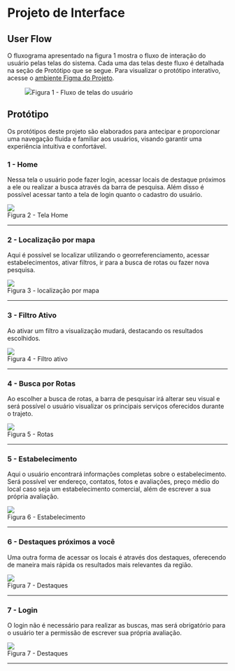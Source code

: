 
# Projeto de Interface

## User Flow


O fluxograma apresentado na figura 1 mostra o fluxo de interação do usuário pelas telas do sistema. Cada uma das telas deste fluxo é detalhada na seção de Protótipo que se segue. Para visualizar o protótipo interativo, acesse o <a href="https://www.figma.com/proto/ejFv1BhSGfapMhtXNPPIap/Untitled?type=design&t=dSEg5uWy2gNSiAJZ-1&scaling=scale-down&page-id=0%3A1&node-id=6-431&starting-point-node-id=6%3A431&show-proto-sidebar=1&mode=design">ambiente Figma do Projeto</a>.

<figure>
  <img src="https://github.com/ICEI-PUC-Minas-PMV-ADS/pmv-ads-2024-1-e1-proj-web-t8-pmv-ads-2024-1-e1-projmyplaces/blob/main/documentos/img/Fluxo-de-telas.png"
    <figcaption>Figura 1 - Fluxo de telas do usuário
</figure>

## Protótipo

Os protótipos deste projeto são elaborados para antecipar e proporcionar uma navegação fluida e familiar aos usuários, visando garantir uma experiência intuitiva e confortável.

### 1 - Home

Nessa tela o usuário pode fazer login, acessar locais de destaque próximos a ele ou realizar a busca através da barra de pesquisa. Além disso é possível acessar tanto a tela de login quanto o cadastro do usuário.

</figure>
  <img src="https://github.com/ICEI-PUC-Minas-PMV-ADS/pmv-ads-2024-1-e1-proj-web-t8-pmv-ads-2024-1-e1-projmyplaces/blob/main/documentos/img/1-Home.png"> 
    <figcaption>Figura 2 - Tela Home
</figure>
<hr>

### 2 - Localização por mapa

Aqui é possível se localizar utilizando o georreferenciamento, acessar estabelecimentos, ativar filtros, ir para a busca de rotas ou fazer nova pesquisa.

</figure>
  <img src="https://github.com/ICEI-PUC-Minas-PMV-ADS/pmv-ads-2024-1-e1-proj-web-t8-pmv-ads-2024-1-e1-projmyplaces/blob/main/documentos/img/2-Busca-mapa.png"> 
    <figcaption>Figura 3 - localização por mapa
</figure>
<hr>

### 3 - Filtro Ativo

Ao ativar um filtro a visualização mudará, destacando os resultados escolhidos.

</figure>
  <img src="https://github.com/ICEI-PUC-Minas-PMV-ADS/pmv-ads-2024-1-e1-proj-web-t8-pmv-ads-2024-1-e1-projmyplaces/blob/main/documentos/img/3-Filtro-Ativo.png"> 
    <figcaption>Figura 4 - Filtro ativo
</figure>
<hr>

### 4 - Busca por Rotas

Ao escolher a busca de rotas, a barra de pesquisar irá alterar seu visual e será possível o usuário visualizar os principais serviços oferecidos durante o trajeto.

</figure>
  <img src="https://github.com/ICEI-PUC-Minas-PMV-ADS/pmv-ads-2024-1-e1-proj-web-t8-pmv-ads-2024-1-e1-projmyplaces/blob/main/documentos/img/4-Busca-por-rotas.png"> 
    <figcaption>Figura 5 - Rotas
</figure>
<hr>

### 5 - Estabelecimento

Aqui o usuário encontrará informações completas sobre o estabelecimento. Será possível ver endereço, contatos, fotos e avaliações, preço médio do local caso seja um estabelecimento comercial, além de escrever a sua própria avaliação.

</figure>
  <img src="https://github.com/ICEI-PUC-Minas-PMV-ADS/pmv-ads-2024-1-e1-proj-web-t8-pmv-ads-2024-1-e1-projmyplaces/blob/main/documentos/img/5-Estabelecimento.png"> 
    <figcaption>Figura 6 - Estabelecimento
</figure>
<hr>

### 6 - Destaques próximos a você

Uma outra forma de acessar os locais é através dos destaques, oferecendo de maneira mais rápida os resultados mais relevantes da região.

</figure>
  <img src="https://github.com/ICEI-PUC-Minas-PMV-ADS/pmv-ads-2024-1-e1-proj-web-t8-pmv-ads-2024-1-e1-projmyplaces/blob/main/documentos/img/6-Destaques-proximos-a-voce.png"> 
    <figcaption>Figura 7 - Destaques
</figure>
<hr>

### 7 - Login

O login não é necessário para realizar as buscas, mas será obrigatório para o usuário ter a permissão de escrever sua própria avaliação.

</figure>
  <img src="https://github.com/ICEI-PUC-Minas-PMV-ADS/pmv-ads-2024-1-e1-proj-web-t8-pmv-ads-2024-1-e1-projmyplaces/blob/main/documentos/img/7-Login.jpg"> 
    <figcaption>Figura 7 - Destaques
</figure>
<hr>

